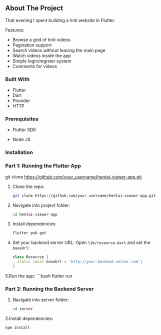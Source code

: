<a id="readme-top"></a>


## About The Project

That evening I spent building a h*nt*i website in Flutter.

Features:
* Browse a grid of h*nt*i videos
* Pagination support
* Search videos without leaving the main page
* Watch videos inside the app
* Simple login/register system
* Comments for videos

### Built With

* Flutter
* Dart
* Provider
* HTTP


### Prerequisites

* Flutter SDK
- Node JS
### Installation
### Part 1: Running the Flutter App

git clone https://github.com/your_username/hentai-viewer-app.git
1. Clone the repo:
   ```bash
   git clone https://github.com/your_username/hentai-viewer-app.git
2. Navigate into project folder:
    ```bash
    cd hentai-viewer-app
3. Install dependencies:
    ```bash
    flutter pub get

4. Set your backend server URL:
Open `lib/resource.dart` and set the `baseUrl`:
    ```dart
    class Resource {
      static const baseUrl = 'http://your-backend-server.com';
    }

5.Run the app:
    ```bash
    flutter run

### Part 2: Running the Backend Server

1. Navigate into server folder:
   ```bash
   cd server
2.Install dependencies:
   ```bash
   npm install
